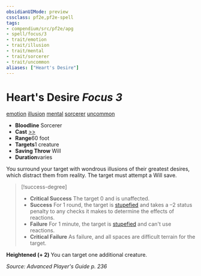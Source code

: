```yaml
---
obsidianUIMode: preview
cssclass: pf2e,pf2e-spell
tags:
- compendium/src/pf2e/apg
- spell/focus/3
- trait/emotion
- trait/illusion
- trait/mental
- trait/sorcerer
- trait/uncommon
aliases: ["Heart's Desire"]
---
```

# Heart's Desire *Focus 3*   
[emotion](../../rules/traits/emotion.md)  [illusion](../../rules/traits/illusion.md)  [mental](../../rules/traits/mental.md)  [sorcerer](../../rules/traits/sorcerer.md)  [uncommon](../../rules/traits/uncommon.md)  

- **Bloodline** Sorcerer
- **Cast** [>>](../../rules/core-rulebook/chapter-9-playing-the-game.md#Actions "Two-Action") 
- **Range**60 foot
- **Targets**1 creature
- **Saving Throw** Will
- **Duration**varies

You surround your target with wondrous illusions of their greatest desires, which distract them from reality. The target must attempt a Will save.

> [!success-degree] 
> - **Critical Success** The target 0 and is unaffected.
> - **Success** For 1 round, the target is [stupefied](../../rules/conditions.md#Stupefied) and takes a –2 status penalty to any checks it makes to determine the effects of reactions.
> - **Failure** For 1 minute, the target is [stupefied](../../rules/conditions.md#Stupefied) and can't use reactions.
> - **Critical Failure** As failure, and all spaces are difficult terrain for the target.

**Heightened (+ 2)** You can target one additional creature.

*Source: Advanced Player's Guide p. 236*